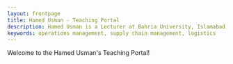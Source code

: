 ```yaml
---
layout: frontpage
title: Hamed Usman - Teaching Portal
description: Hamed Usman is a Lecturer at Bahria University, Islamabad, Pakistan. 
keywords: operations management, supply chain management, logistics
---
```

Welcome to the Hamed Usman's Teaching Portal!
